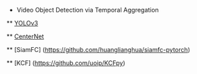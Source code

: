 * Video Object Detection via Temporal Aggregation

** [YOLOv3](https://github.com/ultralytics/yolov3)

** [CenterNet](https://github.com/xingyizhou/CenterNet)

** [SiamFC] (https://github.com/huanglianghua/siamfc-pytorch) 

** [KCF] (https://github.com/uoip/KCFpy)
